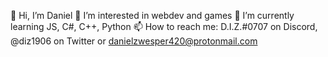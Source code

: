 👋 Hi, I’m Daniel
👀 I’m interested in webdev and games
🌱 I’m currently learning JS, C#, C++, Python
📫 How to reach me: D.I.Z.#0707 on Discord, @diz1906 on Twitter or danielzwesper420@protonmail.com
